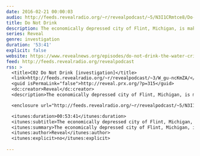 ```yaml
---
date: 2016-02-21 00:00:03
audio: http://feeds.revealradio.org/~r/revealpodcast/~5/N3I1CRmtce8/Do-not-drink_-The-water-crisis-in-Flint-Michigan.mp3
title: Do Not Drink
description: The economically depressed city of Flint, Michigan, is making headlines across the country because there’s something in its water that shouldn’t be there.
series: Reveal
genre: investigation
duration: '53:41'
explicit: false
website: https://www.revealnews.org/episodes/do-not-drink-the-water-crisis-in-flint-michigan/
feed: http://feeds.revealradio.org/revealpodcast
rss: >
  <title>C02 Do Not Drink [investigation]</title>
  <link>http://feeds.revealradio.org/~r/revealpodcast/~3/W_gu-ncKmZA/</link>
  <guid isPermaLink="false">http://reveal.prx.org/?p=315</guid>
  <dc:creator>Reveal</dc:creator>
  <description>The economically depressed city of Flint, Michigan, is making headlines across the country because there’s something in its water that shouldn’t be there.</description>

  <enclosure url="http://feeds.revealradio.org/~r/revealpodcast/~5/N3I1CRmtce8/Do-not-drink_-The-water-crisis-in-Flint-Michigan.mp3" length="0" type="audio/mpeg" />

  <itunes:duration>00:53:41</itunes:duration>
  <itunes:subtitle>The economically depressed city of Flint, Michigan, is making headlines across the country because there’s something in its water that shouldn’t be there.</itunes:subtitle>
  <itunes:summary>The economically depressed city of Flint, Michigan, is making headlines across the country because there’s something in its water that shouldn’t be there.</itunes:summary>
  <itunes:author>Reveal</itunes:author>
  <itunes:explicit>no</itunes:explicit>
  
---
```

